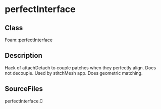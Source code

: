 # perfectInterface 
## Class
Foam::perfectInterface

## Description
Hack of attachDetach to couple patches when they perfectly align.
Does not decouple. Used by stitchMesh app. Does geometric matching.

## SourceFiles
perfectInterface.C

